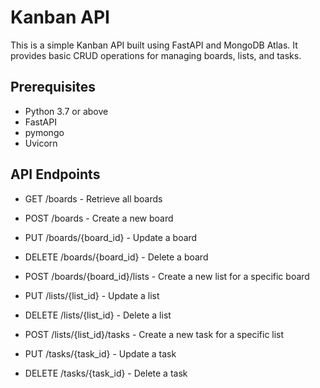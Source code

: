 # Kanban API

This is a simple Kanban API built using FastAPI and MongoDB Atlas. It provides basic CRUD operations for managing boards, lists, and tasks.

## Prerequisites

- Python 3.7 or above
- FastAPI
- pymongo
- Uvicorn

## API Endpoints

- GET /boards - Retrieve all boards

- POST /boards - Create a new board

- PUT /boards/{board_id} - Update a board

- DELETE /boards/{board_id} - Delete a board

- POST /boards/{board_id}/lists - Create a new list for a specific board

- PUT /lists/{list_id} - Update a list

- DELETE /lists/{list_id} - Delete a list

- POST /lists/{list_id}/tasks - Create a new task for a specific list

- PUT /tasks/{task_id} - Update a task

- DELETE /tasks/{task_id} - Delete a task
